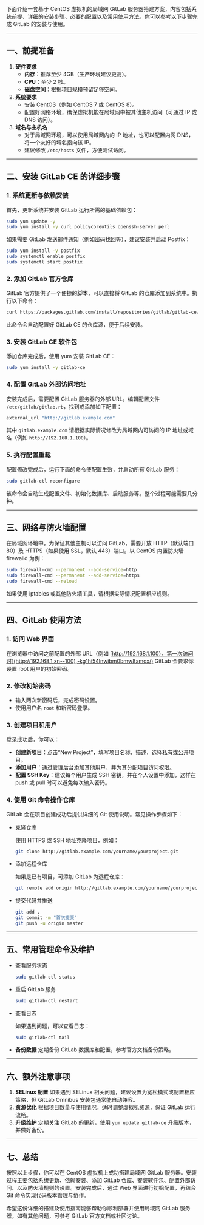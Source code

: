 下面介绍一套基于 CentOS 虚拟机的局域网 GitLab 服务器搭建方案，内容包括系统前提、详细的安装步骤、必要的配置以及常用使用方法。你可以参考以下步骤完成 GitLab 的安装与使用。

------

## 一、前提准备

1. **硬件要求**
   - **内存**：推荐至少 4GB（生产环境建议更高）。
   - **CPU**：至少 2 核。
   - **磁盘空间**：根据项目规模预留足够空间。
2. **系统要求**
   - 安装 CentOS（例如 CentOS 7 或 CentOS 8）。
   - 配置好网络环境，确保虚拟机能在局域网中被其他主机访问（可通过 IP 或 DNS 访问）。
3. **域名与主机名**
   - 对于局域网环境，可以使用局域网内的 IP 地址，也可以配置内网 DNS，将一个友好的域名指向该 IP。
   - 建议修改 `/etc/hosts` 文件，方便测试访问。

------

## 二、安装 GitLab CE 的详细步骤

### 1. 系统更新与依赖安装

首先，更新系统并安装 GitLab 运行所需的基础依赖包：

```bash
sudo yum update -y
sudo yum install -y curl policycoreutils openssh-server perl
```

如果需要 GitLab 发送邮件通知（例如密码找回等），建议安装并启动 Postfix：

```bash
sudo yum install -y postfix
sudo systemctl enable postfix
sudo systemctl start postfix
```

### 2. 添加 GitLab 官方仓库

GitLab 官方提供了一个便捷的脚本，可以直接将 GitLab 的仓库添加到系统中。执行以下命令：

```bash
curl https://packages.gitlab.com/install/repositories/gitlab/gitlab-ce/script.rpm.sh | sudo bash
```

此命令会自动配置好 GitLab CE 的仓库源，便于后续安装。

### 3. 安装 GitLab CE 软件包

添加仓库完成后，使用 yum 安装 GitLab CE：

```bash
sudo yum install -y gitlab-ce
```

### 4. 配置 GitLab 外部访问地址

安装完成后，需要配置 GitLab 服务器的外部 URL。编辑配置文件 `/etc/gitlab/gitlab.rb`，找到或添加如下配置：

```ruby
external_url "http://gitlab.example.com"
```

其中 `gitlab.example.com` 请根据实际情况修改为局域网内可访问的 IP 地址或域名（例如 `http://192.168.1.100`）。

### 5. 执行配置重载

配置修改完成后，运行下面的命令使配置生效，并启动所有 GitLab 服务：

```bash
sudo gitlab-ctl reconfigure
```

该命令会自动生成配置文件、初始化数据库、启动服务等。整个过程可能需要几分钟。

------

## 三、网络与防火墙配置

在局域网环境中，为保证其他主机可以访问 GitLab，需要开放 HTTP（默认端口 80）及 HTTPS（如果使用 SSL，默认 443）端口。以 CentOS 内置防火墙 firewalld 为例：

```bash
sudo firewall-cmd --permanent --add-service=http
sudo firewall-cmd --permanent --add-service=https
sudo firewall-cmd --reload
```

如果使用 iptables 或其他防火墙工具，请根据实际情况配置相应规则。

------

## 四、GitLab 使用方法

### 1. 访问 Web 界面

在浏览器中访问之前配置的外部 URL（例如 [http://192.168.1.100），第一次访问时](http://192.168.1.xn--100),-kg1hi54lnwibm0bmw8amox/) GitLab 会要求你设置 root 用户的初始密码。

### 2. 修改初始密码

- 输入两次新密码后，完成密码设置。
- 使用用户名 `root` 和新密码登录。

### 3. 创建项目和用户

登录成功后，你可以：

- **创建新项目**：点击“New Project”，填写项目名称、描述，选择私有或公开项目。
- **添加用户**：通过管理后台添加其他用户，并为其分配项目访问权限。
- **配置 SSH Key**：建议每个用户生成 SSH 密钥，并在个人设置中添加，这样在 push 或 pull 时可以避免每次输入密码。

### 4. 使用 Git 命令操作仓库

GitLab 会在项目创建成功后提供详细的 Git 使用说明。常见操作步骤如下：

- 克隆仓库

  使用 HTTPS 或 SSH 地址克隆项目，例如：

  ```bash
  git clone http://gitlab.example.com/yourname/yourproject.git
  ```

- 添加远程仓库

  如果是已有项目，可添加 GitLab 为远程仓库：

  ```bash
  git remote add origin http://gitlab.example.com/yourname/yourproject.git
  ```

- 提交代码并推送

  ```bash
  git add .
  git commit -m "首次提交"
  git push -u origin master
  ```

------

## 五、常用管理命令及维护

- 查看服务状态

  ```bash
  sudo gitlab-ctl status
  ```

- 重启 GitLab 服务

  ```bash
  sudo gitlab-ctl restart
  ```

- 查看日志

  如果遇到问题，可以查看日志：

  ```bash
  sudo gitlab-ctl tail
  ```

- **备份数据**
   定期备份 GitLab 数据库和配置，参考官方文档备份策略。

------

## 六、额外注意事项

1. **SELinux 配置**
    如果遇到 SELinux 相关问题，建议设置为宽松模式或配置相应策略，但 GitLab Omnibus 安装包通常能自动兼容。
2. **资源优化**
    根据项目数量与使用情况，适时调整虚拟机资源，保证 GitLab 运行流畅。
3. **升级维护**
    定期关注 GitLab 的更新，使用 `yum update gitlab-ce` 升级版本，并做好备份。

------

## 七、总结

按照以上步骤，你可以在 CentOS 虚拟机上成功搭建局域网 GitLab 服务器。安装过程主要包括系统更新、依赖安装、添加 GitLab 仓库、安装软件包、配置外部访问、以及防火墙规则的设置。安装完成后，通过 Web 界面进行初始配置，再结合 Git 命令实现代码版本管理与协作。

希望这份详细的搭建及使用指南能够帮助你顺利部署并使用局域网 GitLab 服务器，如有其他问题，可参考 GitLab 官方文档或社区讨论。